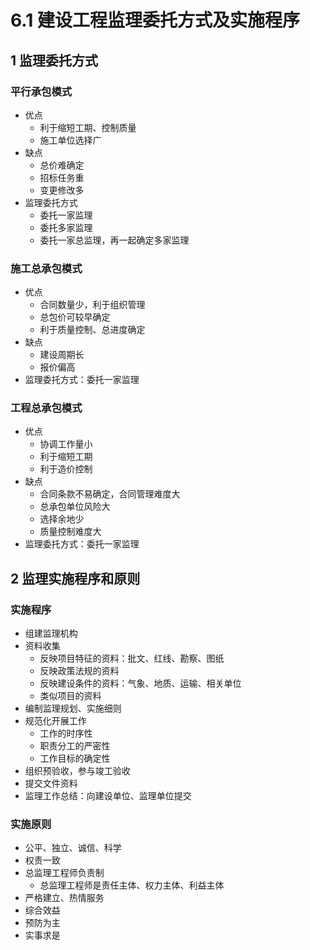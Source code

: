 # 6.1 建设工程监理委托方式及实施程序

## 1 监理委托方式

### 平行承包模式
* 优点
    - 利于缩短工期、控制质量
    - 施工单位选择广
* 缺点
    - 总价难确定
    - 招标任务重
    - 变更修改多
* 监理委托方式
    - 委托一家监理
    - 委托多家监理
    - 委托一家总监理，再一起确定多家监理
### 施工总承包模式
* 优点
    - 合同数量少，利于组织管理
    - 总包价可较早确定
    - 利于质量控制、总进度确定
* 缺点
    - 建设周期长
    - 报价偏高
* 监理委托方式：委托一家监理
### 工程总承包模式
* 优点
    - 协调工作量小
    - 利于缩短工期
    - 利于造价控制
* 缺点
    - 合同条款不易确定，合同管理难度大
    - 总承包单位风险大
    - 选择余地少
    - 质量控制难度大
* 监理委托方式：委托一家监理

## 2 监理实施程序和原则
### 实施程序
* 组建监理机构
* 资料收集
    - 反映项目特征的资料：批文、红线、勘察、图纸
    - 反映政策法规的资料
    - 反映建设条件的资料：气象、地质、运输、相关单位
    - 类似项目的资料
* 编制监理规划、实施细则
* 规范化开展工作
    - 工作的时序性
    - 职责分工的严密性
    - 工作目标的确定性
* 组织预验收，参与竣工验收
* 提交文件资料
* 监理工作总结：向建设单位、监理单位提交
### 实施原则
* 公平、独立、诚信、科学
* 权责一致
* 总监理工程师负责制
    - 总监理工程师是责任主体、权力主体、利益主体
* 严格建立、热情服务
* 综合效益
* 预防为主
* 实事求是


